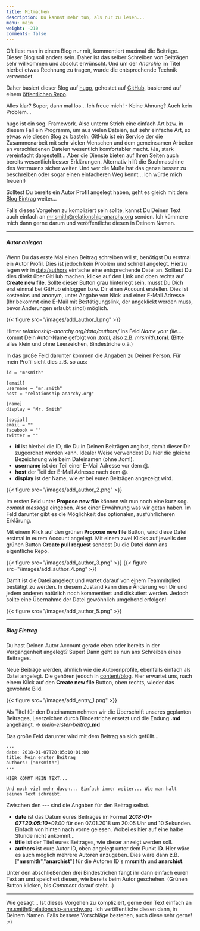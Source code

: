 ```yaml
---
title: Mitmachen
description: Du kannst mehr tun, als nur zu lesen...
menu: main
weight: -210
comments: false
---
```


Oft liest man in einem Blog nur mit, kommentiert maximal die Beiträge. Dieser Blog soll anders sein. Daher ist das selber Schreiben von Beiträgen sehr willkommen und absolut erwünscht. Und um der _Anarchie_ im Titel hierbei etwas Rechnung zu tragen, wurde die entsprechende Technik verwendet.

Daher basiert dieser Blog auf [hugo](http://gohugo.io), gehostet auf [GitHub](https://github.com), basierend auf einem [öffentlichen Repo](https://github.com/relationship-anarchy/relationship-anarchy.org).

Alles klar? Super, dann mal los... Ich freue mich! - Keine Ahnung? Auch kein Problem...

hugo ist ein sog. Framework. Also unterm Strich eine einfach Art bzw. in diesem Fall ein Programm, um aus vielen Dateien, auf sehr einfache Art, so etwas wie diesen Blog zu basteln. GitHub ist ein Service der die Zusammenarbeit mit sehr vielen Menschen und dem gemeinsamen Arbeiten an verschiedenen Dateien wesentlich komfortabler macht. (Ja, stark vereinfacht dargestellt... Aber die Dienste bieten auf Ihren Seiten auch bereits wesentlich besser Erklärungen. Alternativ hilft die Suchmaschine des Vertrauens sicher weiter. Und wer die Muße hat das ganze besser zu beschreiben oder sogar einen einfacheren Weg kennt... Ich würde mich freuen!)

Solltest Du bereits ein Autor Profil angelegt haben, geht es gleich mit dem [Blog Eintrag](#blog-eintrag) weiter...

Falls dieses Vorgehen zu kompliziert sein sollte, kannst Du Deinen Text auch einfach an [mr.smith@relationship-anarchy.org](mailto:mr.smith@relationship-anarchy.org) senden. Ich kümmere mich dann gerne darum und veröffentliche diesen in Deinem Namen.

-----
##### Autor anlegen

Wenn Du das erste Mal einen Beitrag schreiben willst, benötigst Du erstmal ein Autor Profil. Dies ist jedoch kein Problem und schnell angelegt. Hierzu legen wir in [data/authors](https://github.com/relationship-anarchy/relationship-anarchy.org/tree/master/data/authors) einfache eine entsprechende Datei an. Solltest Du dies direkt über GitHub machen, klicke auf den Link und oben rechts auf **Create new file**. Sollte dieser Button grau hinterlegt sein, musst Du Dich erst einmal bei GitHub einloggen bzw. Dir einen Account erstellen. Dies ist kostenlos und anonym, unter Angabe von Nick und einer E-Mail Adresse (Ihr bekommt eine E-Mail mit Bestätigungslink, der angeklickt werden muss, bevor Änderungen erlaubt sind!) möglich.

{{< figure src="/images/add_author_1.png" >}}

Hinter _relationship-anarchy.org/data/authors/_ ins Feld _Name your file..._ kommt Dein Autor-Name gefolgt von _.toml_, also z.B. _mrsmith_**.toml**. (Bitte alles klein und ohne Leerzeichen, Bindestriche o.ä.)

In das große Feld darunter kommen die Angaben zu Deiner Person. Für mein Profil sieht dies z.B. so aus:

```
id = "mrsmith"

[email]
username = "mr.smith"
host = "relationship-anarchy.org"

[name]
display = "Mr. Smith"

[social]
email = ""
facebook = ""
twitter = ""
```

- **id** ist hierbei die ID, die Du in Deinen Beiträgen angibst, damit dieser Dir zugeordnet werden kann. Idealer Weise verwendest Du hier die gleiche Bezeichnung wie beim Dateinamen (ohne .toml).
- **username** ist der Teil einer E-Mail Adresse vor dem @.
- **host** der Teil der E-Mail Adresse nach dem @.
- **display** ist der Name, wie er bei euren Beiträgen angezeigt wird.

{{< figure src="/images/add_author_2.png" >}}


Im ersten Feld unter **Propose new file** können wir nun noch eine kurz sog. _commit message_ eingeben. Also einer Erwähnung was wir getan haben. Im Feld darunter gibt es die Möglichkeit des optionalen, ausführlicheren Erklärung.

Mit einem Klick auf den grünen **Propose new file** Button, wird diese Datei erstmal in eurem Account angelegt. Mit einem zwei Klicks auf jeweils den grünen Button **Create pull request** sendest Du die Datei dann ans eigentliche Repo.

{{< figure src="/images/add_author_3.png" >}}
{{< figure src="/images/add_author_4.png" >}}

Damit ist die Datei angelegt und wartet darauf von einem Teammitglied bestätigt zu werden. In diesem Zustand kann diese Änderung von Dir und jedem anderen natürlich noch kommentiert und diskutiert werden. Jedoch sollte eine Übernahme der Datei gewöhnlich umgehend erfolgen!

{{< figure src="/images/add_author_5.png" >}}

-----
##### Blog Eintrag

Du hast Deinen Autor Account gerade eben oder bereits in der Vergangenheit angelegt? Super! Dann geht es nun ans Schreiben eines Beitrages.

Neue Beiträge werden, ähnlich wie die Autorenprofile, ebenfalls einfach als Datei angelegt. Die gehören jedoch in [content/blog](https://github.com/relationship-anarchy/relationship-anarchy.org/tree/master/content/blog). Hier erwartet uns, nach einem Klick auf den **Create new file** Button, oben rechts, wieder das gewohnte Bild.

{{< figure src="/images/add_entry_1.png" >}}

Als Titel für den Dateinamen nehmen wir die Überschrift unseres geplanten Beitrages, Leerzeichen durch Bindestriche ersetzt und die Endung **.md** angehängt. -> _mein-erster-beitrag_**.md**

Das große Feld darunter wird mit dem Beitrag an sich gefüllt...

```
---
date: 2018-01-07T20:05:10+01:00
title: Mein erster Beitrag
authors: ["mrsmith"]
---

HIER KOMMT MEIN TEXT...

Und noch viel mehr davon... Einfach immer weiter... Wie man halt
seinen Text schreibt.
```

Zwischen den --- sind die Angaben für den Beitrag selbst.

- **date** ist das Datum eures Beitrages im Format _**2018-01-07**T**20:05:10**+01:00_ für den 07.01.2018 um 20:05 Uhr und 10 Sekunden. Einfach von hinten nach vorne gelesen. Wobei es hier auf eine halbe Stunde nicht ankommt...
- **title** ist der Titel eures Beitrages, wie dieser anzeigt werden soll.
- **authors** ist eure Autor ID, oben angelegt unter dem Punkt **ID**. Hier wäre es auch möglich mehrere Autoren anzugeben. Dies wäre dann z.B. ["**mrsmith**","**anarchist**"] für die Autoren ID's **mrsmith** und **anarchist**.

Unter den abschließenden drei Bindestrichen fangt ihr dann einfach euren Text an und speichert diesen, wie bereits beim Autor geschehen. (Grünen Button klicken, bis _Comment_ darauf steht...)

-----

Wie gesagt... Ist dieses Vorgehen zu kompliziert, gerne den Text einfach an [mr.smith@relationship-anarchy.org](mailto:mr.smith@relationship-anarchy.org). Ich veröffentliche diesen dann, in Deinem Namen. Falls bessere Vorschläge bestehen, auch diese sehr gerne! ;-)
